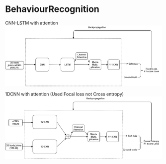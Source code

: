 # BehaviourRecognition
CNN-LSTM with attention
![Oil seep sample](cnnlstm.png)

1DCNN with attention (Used Focal loss not Cross entropy)
![Oil seep sample](1dcnnattention.png)
